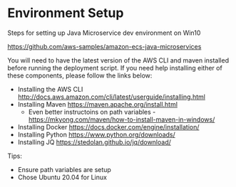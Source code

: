 # Environment Setup
Steps for setting up Java Microservice dev environment on Win10

https://github.com/aws-samples/amazon-ecs-java-microservices

You will need to have the latest version of the AWS CLI and maven installed before running the deployment script. If you need help installing either of these components, please follow the links below:

* Installing the AWS CLI http://docs.aws.amazon.com/cli/latest/userguide/installing.html
* Installing Maven https://maven.apache.org/install.html
  * Even better instructoins on path variables - https://mkyong.com/maven/how-to-install-maven-in-windows/
* Installing Docker https://docs.docker.com/engine/installation/
* Installing Python https://www.python.org/downloads/
* Installing JQ https://stedolan.github.io/jq/download/

Tips: 
* Ensure path variables are setup 
* Chose Ubuntu 20.04 for Linux
